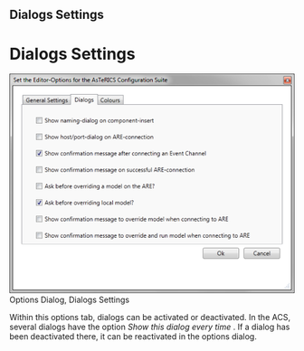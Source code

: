 ##

## Dialogs Settings

# Dialogs Settings

![Screenshot: Options Dialog, Dialogs Settings](./img/Dialogs_Settings.png "Screenshot: Options Dialog, Dialogs Settings")  
Options Dialog, Dialogs Settings

Within this options tab, dialogs can be activated or deactivated. In the ACS, several dialogs have the option _Show this dialog every time_ . If a dialog has been deactivated there, it can be reactivated in the options dialog.
